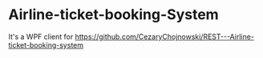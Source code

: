 # Airline-ticket-booking-System

It's a WPF client for https://github.com/CezaryChojnowski/REST---Airline-ticket-booking-system
